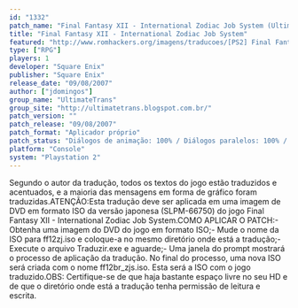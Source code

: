 ```yaml
---
id: "1332"
patch_name: "Final Fantasy XII - International Zodiac Job System (UltimateTrans)"
title: "Final Fantasy XII - International Zodiac Job System"
featured: "http://www.romhackers.org/imagens/traducoes/[PS2] Final Fantasy XII - International Zodiac Job System - UltimateTrans - 1.jpg"
type: ["RPG"]
players: 1
developer: "Square Enix"
publisher: "Square Enix"
release_date: "09/08/2007"
author: ["jdomingos"]
group_name: "UltimateTrans"
group_site: "http://ultimatetrans.blogspot.com.br/"
patch_version: ""
patch_release: "09/08/2007"
patch_format: "Aplicador próprio"
patch_status: "Diálogos de animação: 100% / Diálogos paralelos: 100% / Pequenos tutoriais: 100% / Texto do menu: 100% / Armas e acessórios: 100% / Gráfico e cenários: 90% / Notas do clã: 100%"
platform: "Console"
system: "Playstation 2"
---
```


Segundo o autor da tradução, todos os textos do jogo estão traduzidos e acentuados, e a maioria das mensagens em forma de gráfico foram traduzidas.ATENÇÃO:Esta tradução deve ser aplicada em uma imagem de DVD em formato ISO da versão japonesa (SLPM-66750) do jogo Final Fantasy XII - International Zodiac Job System.COMO APLICAR O PATCH:- Obtenha uma imagem do DVD do jogo em formato ISO;- Mude o nome da ISO para ff12zj.iso e coloque-a no mesmo diretório onde está a tradução;- Execute o arquivo Traduzir.exe e aguarde;- Uma janela do prompt mostrará o processo de aplicação da tradução. No final do processo, uma nova ISO será criada com o nome ff12br_zjs.iso. Esta será a ISO com o jogo traduzido.OBS: Certifique-se de que haja bastante espaço livre no seu HD e de que o diretório onde está a tradução tenha permissão de leitura e escrita.